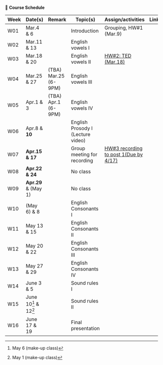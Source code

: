 🌱 **Course Schedule**

| Week | Date(s) | Remark|Topic(s) | Assign/activities | Links |
|------|------|----|------|--------|-------|
|  W01    |Mar.4 & 6||Introduction| Grouping, HW#1 (Mar.9)       |       |
|  W02    |Mar.11 & 13|| English vowels I |        |       |
|  W03    |Mar.18 & 20|| English vowels II |   [HW#2: TED (Mar.18)](https://docs.google.com/spreadsheets/d/1vi-wOJEFpXNWInfcKEZKqiuNFzOQtib5_1R3qyT6N9E/edit?usp=sharing)     |       |
|  W04    |Mar.25 & 27|(TBA) Mar.25 (6-9PM)  | English vowels III |        |       |
|  W05    |Apr.1 & 3|(TBA) Apr.1 (6-9PM) | English vowels IV |        |       |
|  W06    |Apr.8 & **10**|| English Prosody I (Lecture video) |        |       |
|  W07    |**Apr.15 & 17**| |Group meeting for recording |   [HW#3 recording to post 1(Due by 4/17)](https://padlet.com/mirankim316/S25Engpro)     |       |
|  W08    |**Apr.22 & 24**| |No class |       |       |
|  W09    |**Apr.29** & (May 1)| | No class |        |       |
|  W10    |(May 6) & 8| |English Consonants I |        |       |
|  W11    |May 13 & 15| |English Consonants II |        |       |
|  W12    |May 20 & 22| |English Consonants III |        |       |
|  W13    |May 27 & 29| |English Consonants IV|        |       |
|  W14    |June 3 & 5| |Sound rules I |        |       |
|  W15    |June 10[^1] & 12[^2]| |Sound rules II |        |       |
|  W16    |June 17 & 19| |Final presentation |        |       |

[^1]: May 6 (make-up class)
[^2]: May 1 (make-up class)
